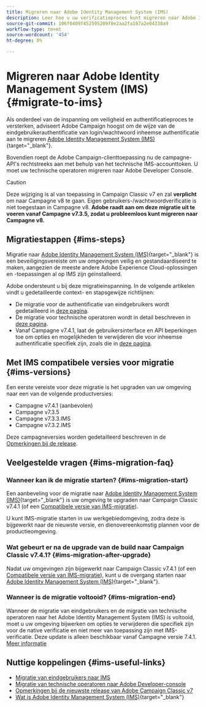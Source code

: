```yaml
---
title: Migreren naar Adobe Identity Management System (IMS)
description: Leer hoe u uw verificatieproces kunt migreren naar Adobe Identity Management System (IMS)
source-git-commit: 106f0409f452595209f0e2aa2fa187a2e04338a9
workflow-type: tm+mt
source-wordcount: '454'
ht-degree: 0%

---
```


# Migreren naar Adobe Identity Management System (IMS) {#migrate-to-ims}

Als onderdeel van de inspanning om veiligheid en authentificatieproces te versterken, adviseert Adobe Campaign hoogst om de wijze van de eindgebruikerauthentificatie van login/wachtwoord inheemse authentificatie aan te migreren [Adobe Identity Management System (IMS)](https://helpx.adobe.com/enterprise/using/identity.html){target="_blank"}.

Bovendien roept de Adobe Campaign-clienttoepassing nu de campagne-API&#39;s rechtstreeks aan met behulp van het technische IMS-accounttoken. U moet uw technische operatoren migreren naar Adobe Developer Console.

>[!CAUTION]
>
>Deze wijziging is al van toepassing in Campaign Classic v7 en zal **verplicht** om naar Campagne v8 te gaan. Eigen gebruikers-/wachtwoordverificatie is niet toegestaan in Campagne v8. **Adobe raadt aan om deze migratie uit te voeren vanaf Campagne v7.3.5, zodat u probleemloos kunt migreren naar Campagne v8.**
>

## Migratiestappen {#ims-steps}

Migratie naar [Adobe Identity Management System (IMS)](https://helpx.adobe.com/enterprise/using/identity.html){target="_blank"} is een beveiligingsvereiste om uw omgevingen veilig en gestandaardiseerd te maken, aangezien de meeste andere Adobe Experience Cloud-oplossingen en -toepassingen al op IMS zijn geïnstalleerd.

Adobe ondersteunt u bij deze migratieinspanning. In de volgende artikelen vindt u gedetailleerde context- en stapsgewijze richtlijnen:

* De migratie voor de authentificatie van eindgebruikers wordt gedetailleerd in [deze pagina](migrate-users-to-ims.md).
* De migratie voor technische operatoren wordt in detail beschreven in [deze pagina](ims-migration.md).
* Vanaf Campagne v7.4.1, laat de gebruikersinterface en API beperkingen toe om opties en mogelijkheden te verwijderen die voor inheemse authentificatie specifiek zijn, zoals die in [deze pagina](impact-ims-migration.md).


## Met IMS compatibele versies voor migratie {#ims-versions}

Een eerste vereiste voor deze migratie is het upgraden van uw omgeving naar een van de volgende productversies:

* Campagne v7.4.1 (aanbevolen)
* Campagne v7.3.5
* Campagne v7.3.3.IMS
* Campagne v7.3.2.IMS

Deze campagneversies worden gedetailleerd beschreven in de [Opmerkingen bij de release](../../rn/using/latest-release.md).

## Veelgestelde vragen {#ims-migration-faq}

### Wanneer kan ik de migratie starten? {#ims-migration-start}

Een aanbeveling voor de migratie naar [Adobe Identity Management System (IMS)](https://helpx.adobe.com/enterprise/using/identity.html){target="_blank"} is uw omgeving te upgraden naar Campaign Classic v7.4.1 (of een [Compatibele versie van IMS-migratie](#ims-versions)).

U kunt IMS-migratie starten in uw werkgebiedomgeving, zodra deze is bijgewerkt naar de nieuwste versie, en dienovereenkomstig plannen voor de productieomgeving.

### Wat gebeurt er na de upgrade van de build naar Campaign Classic v7.4.1? {#ims-migration-after-upgrade}

Nadat uw omgevingen zijn bijgewerkt naar Campaign Classic v7.4.1 (of een [Compatibele versie van IMS-migratie](#ims-versions)), kunt u de overgang starten naar [Adobe Identity Management System (IMS)](https://helpx.adobe.com/enterprise/using/identity.html){target="_blank"}.

### Wanneer is de migratie voltooid? {#ims-migration-end}

Wanneer de migratie van eindgebruikers en de migratie van technische operatoren naar het Adobe Identity Management System (IMS) is voltooid, moet u uw omgeving bijwerken om opties te verwijderen die specifiek zijn voor de native verificatie en niet meer van toepassing zijn met IMS-verificatie. Deze update is alleen beschikbaar vanaf Campagne versie 7.4.1. [Meer informatie](impact-ims-migration.md)



## Nuttige koppelingen {#ims-useful-links}

* [Migratie van eindgebruikers naar IMS](migrate-users-to-ims.md)
* [Migratie van technische operatoren naar Adobe Developer-console](ims-migration.md)
* [Opmerkingen bij de nieuwste release van Adobe Campaign Classic v7](../../rn/using/latest-release.md)
* [Wat is Adobe Identity Management System (IMS)](https://helpx.adobe.com/enterprise/using/identity.html){target="_blank"}
